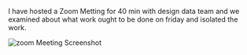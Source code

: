 I have hosted a Zoom Metting for 40 min with design data team and we examined about what work ought to be done on friday and isolated the work.  

![zoom Meeting Screenshot](https://github.com/annie0sc/gdp_health_app/blob/master/Design%20Data/Zoom_Meeting.png)
